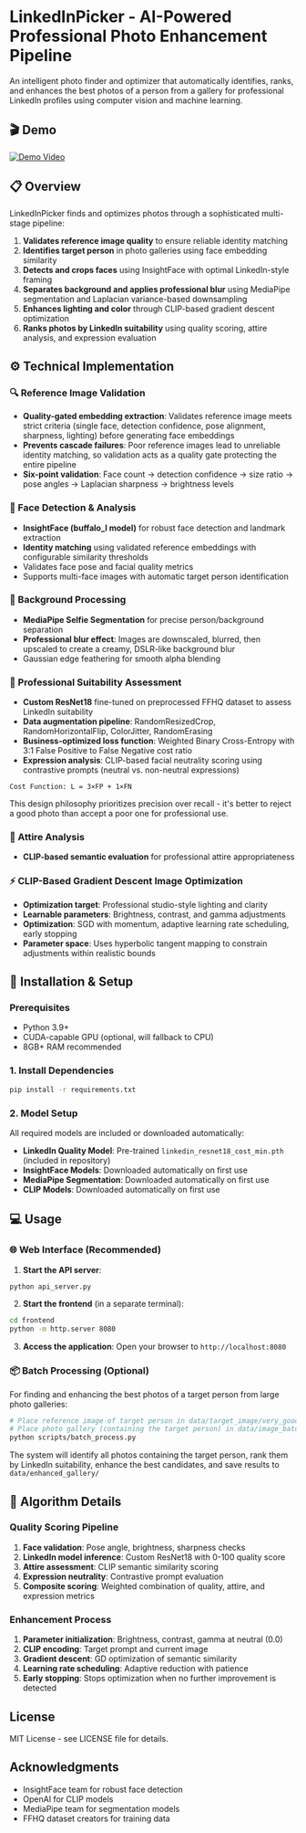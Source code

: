 # LinkedInPicker - AI-Powered Professional Photo Enhancement Pipeline

An intelligent photo finder and optimizer that automatically identifies, ranks, and enhances the best photos of a person from a gallery for professional LinkedIn profiles using computer vision and machine learning.

## 🎬 Demo

[![Demo Video](https://img.youtube.com/vi/AVd5tHkiXtU/0.jpg)](https://youtu.be/AVd5tHkiXtU)

## 📋 Overview

LinkedInPicker finds and optimizes photos through a sophisticated multi-stage pipeline:

1. **Validates reference image quality** to ensure reliable identity matching
2. **Identifies target person** in photo galleries using face embedding similarity
3. **Detects and crops faces** using InsightFace with optimal LinkedIn-style framing
4. **Separates background and applies professional blur** using MediaPipe segmentation and Laplacian variance-based downsampling
5. **Enhances lighting and color** through CLIP-based gradient descent optimization
6. **Ranks photos by LinkedIn suitability** using quality scoring, attire analysis, and expression evaluation

## ⚙️ Technical Implementation

### 🔍 Reference Image Validation
- **Quality-gated embedding extraction**: Validates reference image meets strict criteria (single face, detection confidence, pose alignment, sharpness, lighting) before generating face embeddings
- **Prevents cascade failures**: Poor reference images lead to unreliable identity matching, so validation acts as a quality gate protecting the entire pipeline
- **Six-point validation**: Face count → detection confidence → size ratio → pose angles → Laplacian sharpness → brightness levels

### 👤 Face Detection & Analysis
- **InsightFace (buffalo_l model)** for robust face detection and landmark extraction
- **Identity matching** using validated reference embeddings with configurable similarity thresholds
- Validates face pose and facial quality metrics
- Supports multi-face images with automatic target person identification

### 🎨 Background Processing
- **MediaPipe Selfie Segmentation** for precise person/background separation
- **Professional blur effect**: Images are downscaled, blurred, then upscaled to create a creamy, DSLR-like background blur
- Gaussian edge feathering for smooth alpha blending

### 🎯 Professional Suitability Assessment
- **Custom ResNet18** fine-tuned on preprocessed FFHQ dataset to assess LinkedIn suitability
- **Data augmentation pipeline**: RandomResizedCrop, RandomHorizontalFlip, ColorJitter, RandomErasing
- **Business-optimized loss function**: Weighted Binary Cross-Entropy with 3:1 False Positive to False Negative cost ratio
- **Expression analysis**: CLIP-based facial neutrality scoring using contrastive prompts (neutral vs. non-neutral expressions)

```
Cost Function: L = 3×FP + 1×FN
```

This design philosophy prioritizes precision over recall - it's better to reject a good photo than accept a poor one for professional use.

### 👔 Attire Analysis
- **CLIP-based semantic evaluation** for professional attire appropriateness

### ⚡ CLIP-Based Gradient Descent Image Optimization
- **Optimization target**: Professional studio-style lighting and clarity
- **Learnable parameters**: Brightness, contrast, and gamma adjustments
- **Optimization**: SGD with momentum, adaptive learning rate scheduling, early stopping
- **Parameter space**: Uses hyperbolic tangent mapping to constrain adjustments within realistic bounds


## 🚀 Installation & Setup

### Prerequisites
- Python 3.9+
- CUDA-capable GPU (optional, will fallback to CPU)
- 8GB+ RAM recommended

### 1. Install Dependencies
```bash
pip install -r requirements.txt
```

### 2. Model Setup
All required models are included or downloaded automatically:

- **LinkedIn Quality Model**: Pre-trained `linkedin_resnet18_cost_min.pth` (included in repository)
- **InsightFace Models**: Downloaded automatically on first use
- **MediaPipe Segmentation**: Downloaded automatically on first use
- **CLIP Models**: Downloaded automatically on first use

## 💻 Usage

### 🌐 Web Interface (Recommended)

1. **Start the API server**:
```bash
python api_server.py
```

2. **Start the frontend** (in a separate terminal):
```bash
cd frontend
python -m http.server 8080
```

3. **Access the application**:
Open your browser to `http://localhost:8080`

### 📦 Batch Processing (Optional)
For finding and enhancing the best photos of a target person from large photo galleries:

```bash
# Place reference image of target person in data/target_image/very_good_image.jpeg
# Place photo gallery (containing the target person) in data/image_batch/
python scripts/batch_process.py
```

The system will identify all photos containing the target person, rank them by LinkedIn suitability, enhance the best candidates, and save results to `data/enhanced_gallery/`

## 🔬 Algorithm Details

### Quality Scoring Pipeline
1. **Face validation**: Pose angle, brightness, sharpness checks
2. **LinkedIn model inference**: Custom ResNet18 with 0-100 quality score
3. **Attire assessment**: CLIP semantic similarity scoring
4. **Expression neutrality**: Contrastive prompt evaluation
5. **Composite scoring**: Weighted combination of quality, attire, and expression metrics

### Enhancement Process
1. **Parameter initialization**: Brightness, contrast, gamma at neutral (0.0)
2. **CLIP encoding**: Target prompt and current image
3. **Gradient descent**: GD optimization of semantic similarity
4. **Learning rate scheduling**: Adaptive reduction with patience
5. **Early stopping**: Stops optimization when no further improvement is detected

## License

MIT License - see LICENSE file for details.

## Acknowledgments

- InsightFace team for robust face detection
- OpenAI for CLIP models
- MediaPipe team for segmentation models
- FFHQ dataset creators for training data